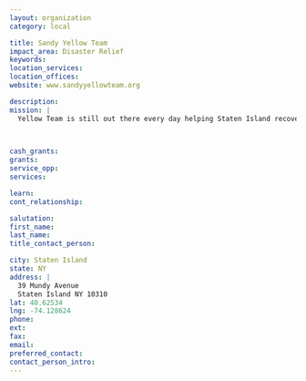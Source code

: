 ```yaml
---
layout: organization
category: local

title: Sandy Yellow Team
impact_area: Disaster Relief
keywords: 
location_services: 
location_offices: 
website: www.sandyyellowteam.org

description: 
mission: |
  Yellow Team is still out there every day helping Staten Island recover from Hurricane Sandy. With Farid & Taylor continuing to lead the way, and with the whole team rallying behind them, Yellow Team has developed relationships with other grassroots relief organizations all over the island. They’ve even gone so far as to develop a custom app, Disaster Dispatcher <http://www.disasterdispatcher.com>, for tracking volunteers and managing resident needs. Moving forward with the best interests of local residents at the core of their approach, Yellow Team is committed to long term recovery efforts. Staten Island residents, you can count on seeing their bright yellow t-shirts for months to come!

  

cash_grants: 
grants: 
service_opp: 
services: 

learn: 
cont_relationship: 

salutation: 
first_name: 
last_name: 
title_contact_person: 

city: Staten Island
state: NY
address: |
  39 Mundy Avenue     
  Staten Island NY 10310
lat: 40.62534
lng: -74.128624
phone: 
ext: 
fax: 
email: 
preferred_contact: 
contact_person_intro: 
---
```

